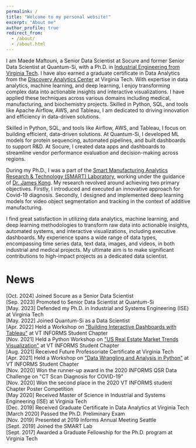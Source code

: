 ```yaml
---
permalink: /
title: "Welcome to my personal website!"
excerpt: "About me"
author_profile: true
redirect_from: 
  - /about/
  - /about.html
---
```


I am Maede Maftouni, a Senior Data Scientist at Socure and former Senior Data Scientist at Quantum-Si, with a Ph.D. in [Industrial Engineering from Virginia Tech](https://www.ise.vt.edu/people/graduate/phd/maftouni.html). I have also earned a graduate certificate in Data Analytics from the [Discovery Analytics Center](https://dac.cs.vt.edu/academics/data-analytics/) at Virginia Tech. With expertise in data analytics, machine learning, and deep learning, I enjoy transforming complex data into actionable insights and interactive visualizations. I have applied these techniques across various domains including medical, manufacturing, and biochemistry projects. Skilled in Python, SQL, and tools like Apache Airflow, AWS, and Tableau, I am dedicated to driving innovation and efficiency in data-driven solutions.

Skilled in Python, SQL, and tools like Airflow, AWS, and Tableau, I focus on building efficient, data-driven solutions. At Quantum-Si, I developed ML models for protein sequencing, automated pipelines, and built dashboards to support R&D. At Socure, I created data apps and dashboards to streamline vendor performance evaluation and decision-making across regions.

During my Ph.D., I was a part of the [Smart Manufacturing Analytics Research & Technology (SMART) Laboratory](https://www.smartlab-vt.com/team), working under the guidance of [Dr. James Kong](https://www.ise.vt.edu/people/faculty/kong.html). My research revolved around achieving two primary objectives. Firstly, I introduced and executed an innovative approach for Covid-19 diagnosis. Secondly, I designed and implemented deep learning models for video object segmentation and tracking in the context of additive manufacturing.

I find great satisfaction in utilizing data analytics, machine learning, and deep learning methodologies to transform raw data into actionable insights, automated systems, and interactive visualizations, including executive dashboards. My experience spans a wide range of data types, encompassing time series data, text data, images, and videos, in both industrial and medical projects. My ultimate aim is to make significant contributions to high-impact projects as a dedicated data scientist.



News
=====
[Oct. 2024]  Joined Socure as a Senior Data Scientist\
[Sep. 2023]  Promoted to Senior Data Scientist at Quantum-Si\
[May. 2023]  Defended my Ph.D. in Industrial and Systems Engineering (ISE) at Virginia Tech\
[May. 2022]  Joined Quantum-Si as a Data Scientist\
[Apr. 2022]  Held a Workshop on ["Building Interactive Dashboards with Tableau"](https://www.youtube.com/watch?v=ZsjCkWFVwCk) at VT INFORMS Student Chapter\
[Nov. 2021]  Held a Python Workshop on ["US Real Estate Market Trends Visualization"](https://www.youtube.com/watch?v=Yo0P7zcKDtg) at VT INFORMS Student Chapter\
[Aug. 2021]  Received Future Professoriate Certificate at Virginia Tech\
[Apr. 2021]  Held a Workshop on ["Data Wrangling and Analysis in Python"](https://www.youtube.com/watch?v=H3avEl3mp6o) at VT INFORMS Student Chapter\
[Nov. 2020]  Won the runner-up award in the 2020 INFORMS QSR Data Challenge on "CT Scan Diagnosis for COVID-19"\
[Nov. 2020]  Won the second place in the 2020 VT INFORMS student Chapter Poster Competition\
[May 2020]  Received Master of Science in Industrial and Systems Engineering (ISE) at Virginia Tech\
[Dec. 2019]  Received Graduate Certificate in Data Analytics at Virginia Tech\
[March 2020] Passed the Ph.D. Preliminary Exam \
[Nov. 2019] Presented at 2019 Informs Annual Meeting Seattle\
[Sept. 2019] Joined the SMART Lab \
[Sept. 2017]  Awarded a Graduate Fellowship for the Ph.D. program at Virginia Tech





